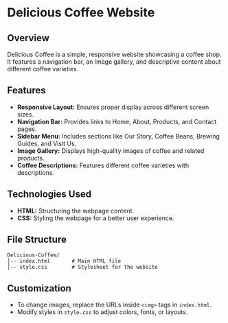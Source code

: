 # Delicious Coffee Website

## Overview
Delicious Coffee is a simple, responsive website showcasing a coffee shop. It features a navigation bar, an image gallery, and descriptive content about different coffee varieties.

## Features
- **Responsive Layout:** Ensures proper display across different screen sizes.
- **Navigation Bar:** Provides links to Home, About, Products, and Contact pages.
- **Sidebar Menu:** Includes sections like Our Story, Coffee Beans, Brewing Guides, and Visit Us.
- **Image Gallery:** Displays high-quality images of coffee and related products.
- **Coffee Descriptions:** Features different coffee varieties with descriptions.

## Technologies Used
- **HTML:** Structuring the webpage content.
- **CSS:** Styling the webpage for a better user experience.

## File Structure
```
Delicious-Coffee/
│-- index.html       # Main HTML file
│-- style.css        # Stylesheet for the website
```

## Customization
- To change images, replace the URLs inside `<img>` tags in `index.html`.
- Modify styles in `style.css` to adjust colors, fonts, or layouts.

